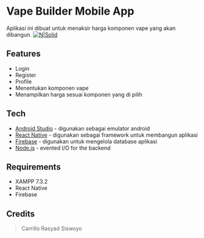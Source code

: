 # Vape Builder Mobile App
Aplikasi ini dibuat untuk menaksir harga komponen vape yang akan dibangun.
[![N|Solid](https://cldup.com/dTxpPi9lDf.thumb.png)](https://nodesource.com/products/nsolid)

## Features

- Login
- Register
- Profile
- Menentukan komponen vape
- Menampilkan harga sesuai komponen yang di pilih

## Tech

- [Android Studio](https://developer.android.com/) - digunakan sebagai emulator android
- [React Native](https://reactnative.dev/) - digunakan sebagai framework untuk membangun aplikasi
- [Firebase](https://firebase.google.com/) - digunakan untuk mengelola database aplikasi
- [Node.js](https://nodejs.org/) - evented I/O for the backend

## Requirements

- XAMPP 7.3.2
- React Native
- Firebase

## Credits
> Carrillo Rasyad Siswoyo

